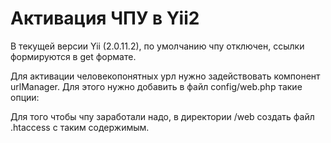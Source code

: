 # Активация ЧПУ в Yii2

В текущей версии Yii (2.0.11.2), по умолчанию чпу отключен, ссылки формируются в get формате.

Для активации человекопонятных урл нужно задействовать компонент urlManager. Для этого нужно добавить в файл config/web.php такие опции:

Для того чтобы чпу заработали надо, в директории /web создать файл .htaccess с таким содержимым.
